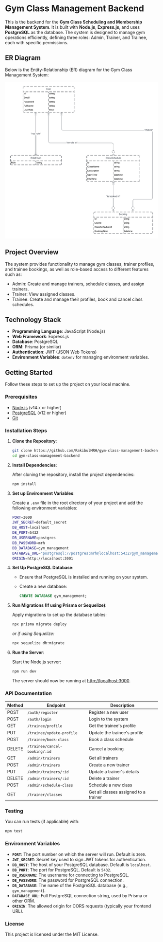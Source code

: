 # Gym Class Management Backend

This is the backend for the **Gym Class Scheduling and Membership Management System**. It is built with **Node.js**, **Express.js**, and uses **PostgreSQL** as the database. The system is designed to manage gym operations efficiently, defining three roles: Admin, Trainer, and Trainee, each with specific permissions.

## ER Diagram

Below is the Entity-Relationship (ER) diagram for the Gym Class Management System:

![ER Diagram](./er_diagram.png)

## Project Overview

The system provides functionality to manage gym classes, trainer profiles, and trainee bookings, as well as role-based access to different features such as:
- Admin: Create and manage trainers, schedule classes, and assign trainers.
- Trainer: View assigned classes.
- Trainee: Create and manage their profiles, book and cancel class schedules.

## Technology Stack

- **Programming Language**: JavaScript (Node.js)
- **Web Framework**: Express.js
- **Database**: PostgreSQL
- **ORM**: Prisma (or similar)
- **Authentication**: JWT (JSON Web Tokens)
- **Environment Variables**: `dotenv` for managing environment variables.

## Getting Started

Follow these steps to set up the project on your local machine.

### Prerequisites

- [Node.js](https://nodejs.org/) (v14.x or higher)
- [PostgreSQL](https://www.postgresql.org/) (v12 or higher)
- [Git](https://git-scm.com/)

### Installation Steps

1. **Clone the Repository**:

   ```bash
   git clone https://github.com/RakibulMRH/gym-class-management-backend.git
   cd gym-class-management-backend
   ```

2. **Install Dependencies**:

   After cloning the repository, install the project dependencies:

   ```bash
   npm install
   ```

3. **Set up Environment Variables**:

   Create a `.env` file in the root directory of your project and add the following environment variables:

   ```bash
   PORT=3000
   JWT_SECRET=default_secret
   DB_HOST=localhost
   DB_PORT=5432
   DB_USERNAME=postgres
   DB_PASSWORD=mrh
   DB_DATABASE=gym_management
   DATABASE_URL="postgresql://postgres:mrh@localhost:5432/gym_management"
   ORIGIN=http://localhost:3001
   ```

4. **Set Up PostgreSQL Database**:

   - Ensure that PostgreSQL is installed and running on your system.
   - Create a new database:

     ```sql
     CREATE DATABASE gym_management;
     ```

5. **Run Migrations (If using Prisma or Sequelize)**:

   Apply migrations to set up the database tables:

   ```bash
   npx prisma migrate deploy
   ```

   _or if using Sequelize:_

   ```bash
   npx sequelize db:migrate
   ```

6. **Run the Server**:

   Start the Node.js server:

   ```bash
   npm run dev
   ```

   The server should now be running at [http://localhost:3000](http://localhost:3000).

### API Documentation

| Method | Endpoint                       | Description                              |
|--------|---------------------------------|------------------------------------------|
| POST   | `/auth/register`                | Register a new user                      |
| POST   | `/auth/login`                   | Login to the system                      |
| GET    | `/trainee/profile`              | Get the trainee's profile                |
| PUT    | `/trainee/update-profile`       | Update the trainee's profile             |
| POST   | `/trainee/book-class`           | Book a class schedule                    |
| DELETE | `/trainee/cancel-booking/:id`   | Cancel a booking                         |
| GET    | `/admin/trainers`               | Get all trainers                         |
| POST   | `/admin/trainers`               | Create a new trainer                     |
| PUT    | `/admin/trainers/:id`           | Update a trainer's details               |
| DELETE | `/admin/trainers/:id`           | Delete a trainer                         |
| POST   | `/admin/schedule-class`         | Schedule a new class                     |
| GET    | `/trainer/classes`              | Get all classes assigned to a trainer    |

### Testing

You can run tests (if applicable) with:

```bash
npm test
```

### Environment Variables

- **`PORT`**: The port number on which the server will run. Default is `3000`.
- **`JWT_SECRET`**: Secret key used to sign JWT tokens for authentication.
- **`DB_HOST`**: The host of your PostgreSQL database. Default is `localhost`.
- **`DB_PORT`**: The port for PostgreSQL. Default is `5432`.
- **`DB_USERNAME`**: The username for connecting to PostgreSQL.
- **`DB_PASSWORD`**: The password for PostgreSQL connection.
- **`DB_DATABASE`**: The name of the PostgreSQL database (e.g., `gym_management`).
- **`DATABASE_URL`**: Full PostgreSQL connection string, used by Prisma or other ORM.
- **`ORIGIN`**: The allowed origin for CORS requests (typically your frontend URL).

### License

This project is licensed under the MIT License.

